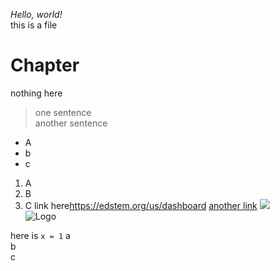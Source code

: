 *Hello, world!*  
this is a file  
# Chapter
nothing here  
>one sentence  
>another sentence
- A
- b
- c
1. A
2. B
3. C
link here<https://edstem.org/us/dashboard>
[another link](https://edstem.org/us/dashboard)
![](https://commonmark.org/help/images/favicon.png)  
![Logo][1]

[1]: https://commonmark.org/help/images/favicon.png "Creative Commons licensed"  
here is `x = 1` 
    a  
    b  
    c  
